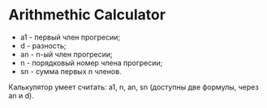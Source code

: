 # Arithmethic Calculator
* a1 - первый член прогресии;
* d - разность;
* an - n-ый член прогресии;
* n - порядковый номер члена прогресии;
* sn - сумма первых n членов.

Калькулятор умеет считать: a1, n, an, sn (доступны две формулы, через an и d).
